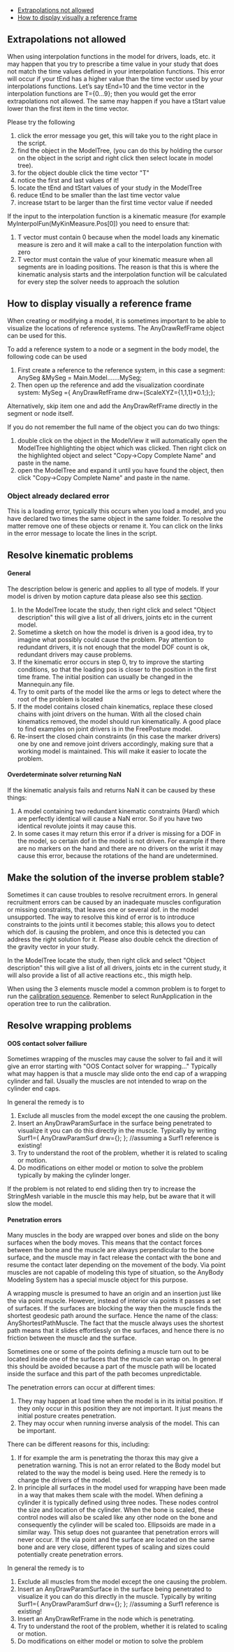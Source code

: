 + [Extrapolations not allowed](#extrapolations-not-allowed)
+ [How to display visually a reference frame](#how-to-display-visually-a-reference-frame-)


Extrapolations not allowed
---

When using interpolation functions in the model for drivers, loads, etc. it may happen that you try to prescribe a time value in your study that does not match the time values defined in your interpolation functions. This error will occur if your tEnd has a higher value than the time vector used by your interpolations functions. Let’s say tEnd=10 and the time vector in the interpolation functions are T={0...9}; then you would get the error extrapolations not allowed. The same may happen if you have a tStart value lower than the first item in the time vector. 

Please try the following
1. click the error message you get, this will take you to the right place in the script.
2. find the object in the ModelTree, (you can do this by holding the cursor on the object in the script and right click then select locate in model tree).
3. for the object double click the time vector "T"
4. notice the first and last values of it!
5. locate the tEnd and tStart values of your study in the ModelTree 
6. reduce tEnd to be smaller than the last time vector value
7. increase tstart to be larger than the first time vector value if needed


If the input to the interpolation function is a kinematic measure (for example MyInterpolFun(MyKinMeasure.Pos[0]) you need to ensure that:

1. T vector must contain 0 because when the model loads any kinematic measure is zero and it will make a call to the interpolation function with zero
2. T vector must contain the value of your kinematic measure when all segments are in loading positions. The reason is that this is where the kinematic analysis starts and the interpolation function will be calculated for every step the solver needs to approach the solution

How to display visually a reference frame 
---
When creating or modifying a model, it is sometimes important to be able to visualize the locations of reference systems. 
The AnyDrawRefFrame object can be used for this.

To add a reference system to a node or a segment in the body model, the following code can be used

1. First create a reference to the reference system, in this case a segment: AnySeg &MySeg  = Main.Model.......MySeg;
2. Then open up the reference and add the visualization coordinate system: MySeg ={ AnyDrawRefFrame drw={ScaleXYZ={1,1,1}*0.1;};};

Alternatively, skip item one and add the AnyDrawRefFrame directly in the segment or node itself.

If you do not remember the full name of the object you can do two things:

1. double click on the object in the ModelView it will automatically open the ModelTree highlighting the object which was clicked. Then right click on the highlighted object and select "Copy->Copy Complete Name" and paste in the name.
2. open the ModelTree and expand it until you have found the object, then click "Copy->Copy Complete Name" and paste in the name.

### Object already declared error
This is a loading error, typically this occurs when you load a model, and you have declared two times the same object in the same folder. To resolve the matter remove one of these objects or rename it. You can click on the links in the error message to locate the lines in the script.

Resolve kinematic problems
---

#### General

The description below is generic and applies to all type of models. If your model is driven by motion capture data please also see this [section](https://github.com/AnyBody/support/wiki/NEW:-How-to-setup-your-own-MoCap-driven-Model#kinematic-analysis-fails).

1. In the ModelTree locate the study, then right click and select "Object description" this will give a list of all drivers, joints etc in the current model.
2. Sometime a sketch on how the model is driven is a good idea, try to imagine what possibly could cause the problem. Pay attention to redundant drivers, it is not enough that the model DOF count is ok, redundant drivers may cause problems. 
3. If the kinematic error occurs in step 0, try to improve the starting conditions, so that the loading pos is closer to the position in the first time frame. The initial position can usually be changed in the Mannequin.any file.
4. Try to omit parts of the model like the arms or legs to detect where the root of the problem is located
5. If the model contains closed chain kinematics, replace these closed chains with joint drivers on the human. With all the closed chain kinematics removed, the model should run kinematically. A good place to find examples on joint drivers is in the FreePosture model.
6. Re-insert the closed chain constraints (in this case the marker drivers) one by one and remove joint drivers accordingly, making sure that a working model is maintained. This will make it easier to locate the problem.

#### Overdeterminate solver returning NaN
If the kinematic analysis fails and returns NaN it can be caused by these things:

1. A model containing two redundant kinematic constraints (Hard) which are perfectly identical will cause a NaN error. So if you have two identical revolute joints it may cause this. 
2. In some cases it may return this error if a driver is missing for a DOF in the model, so certain dof in the model is not driven. For example if there are no markers on the hand and there are no drivers on the wrist it may cause this error, because the rotations of the hand are undetermined.

Make the solution of the inverse problem stable?
---

Sometimes it can cause troubles to resolve recruitment errors. In general recruitment errors can be caused by an inadequate muscles configuration or missing constraints, that leaves one or several dof. in the model unsupported. The way to resolve this kind of error is to introduce constraints to the joints until it becomes stable; this allows you to detect which dof. is causing the problem, and once this is detected you can address the right solution for it. Please also double cehck the direction of the gravity vector in your study.

In the ModelTree locate the study, then right click and select "Object description" this will give a list of all drivers, joints etc in the current study, it will also provide a list of all active reactions etc., this migth help.

When using the 3 elements muscle model a common problem is to forget to run the [calibration sequence](http://wiki.anyscript.org/index.php/FAQ#Why_should_I_run_a_calibration_when_using_the_3_elements_muscle_model.3F_And_how_does_it_work.3F). Remenber to select RunApplication in the operation tree to run the calibration.

Resolve wrapping problems
---

#### OOS contact solver failiure

Sometimes wrapping of the muscles may cause the solver to fail and it will give an error starting with "OOS Contact solver for wrapping..."
Typically what may happen is that a muscle may slide onto the end cap of a wrapping cylinder and fail. Usually the muscles are not intended to wrap on the cylinder end caps.  

In general the remedy is to 

1. Exclude all muscles from the model except the one causing the problem.
2. Insert an AnyDrawParamSurface in the surface being penetrated to visualize it you can do this directly in the muscle. Typically by writing Surf1={ AnyDrawParamSurf drw={}; }; //assuming a Surf1 reference is existing! 
3. Try to understand the root of the problem, whether it is related to scaling or motion. 
4. Do modifications on either model or motion to solve the problem typically by making the cylinder longer.

If the problem is not related to end sliding then try to increase the StringMesh variable in the muscle this may help, but be aware that it will slow the model.

#### Penetration errors

Many muscles in the body are wrapped over bones and slide on the bony surfaces when the body moves. This means that the contact forces between the bone and the muscle are always perpendicular to the bone surface, and the muscle may in fact release the contact with the bone and resume the contact later depending on the movement of the body. Via point muscles are not capable of modeling this type of situation, so the AnyBody Modeling System has a special muscle object for this purpose.

A wrapping muscle is presumed to have an origin and an insertion just like the via point muscle. However, instead of interior via points it passes a set of surfaces. If the surfaces are blocking the way then the muscle finds the shortest geodesic path around the surface. Hence the name of the class: AnyShortestPathMuscle. The fact that the muscle always uses the shortest path means that it slides effortlessly on the surfaces, and hence there is no friction between the muscle and the surface.  

Sometimes one or some of the points defining a muscle turn out to be located inside one of the surfaces that the muscle can wrap on. In general this should be avoided because a part of the muscle path will be located inside the surface and this part of the path becomes unpredictable.

The penetration errors can occur at different times:

1. They may happen at load time when the model is in its initial position. If they only occur in this position they are not important. It just means the initial posture creates penetration. 
2. They may occur when running inverse analysis of the model. This can be important.

There can be different reasons for this, including:

1. If for example the arm is penetrating the thorax this may give a penetration warning. This is not an error related to the Body model but related to the way the model is being used. Here the remedy is to change the drivers of the model. 
2. In principle all surfaces in the model used for wrapping have been made in a way that makes them scale with the model. When defining a cylinder it is typically defined using three nodes. These nodes control the size and location of the cylinder. When the bone is scaled, these control nodes will also be scaled like any other node on the bone and consequently the cylinder will be scaled too. Ellipsoids are made in a similar way. This setup does not guarantee that penetration errors will never occur. If the via point and the surface are located on the same bone and are very close, different types of scaling and sizes could potentially create penetration errors. 

In general the remedy is to 

1. Exclude all muscles from the model except the one causing the problem.
2. Insert an AnyDrawParamSurface in the surface being penetrated to visualize it you can do this directly in the muscle. Typically by writing Surf1={ AnyDrawParamSurf drw={}; }; //assuming a Surf1 reference is existing! 
3. Insert an AnyDrawRefFrame in the node which is penetrating. 
4. Try to understand the root of the problem, whether it is related to scaling or motion. 
5. Do modifications on either model or motion to solve the problem
